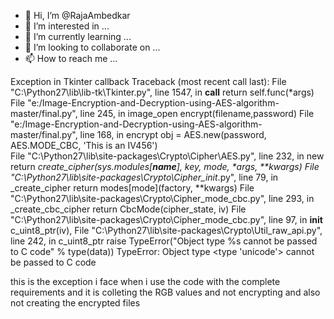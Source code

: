- 👋 Hi, I’m @RajaAmbedkar
- 👀 I’m interested in ...
- 🌱 I’m currently learning ...
- 💞️ I’m looking to collaborate on ...
- 📫 How to reach me ...

<!---
RajaAmbedkar/RajaAmbedkar is a ✨ special ✨ repository because its `README.md` (this file) appears on your GitHub profile.
You can click the Preview link to take a look at your changes.
--->
Exception in Tkinter callback
Traceback (most recent call last):
  File "C:\Python27\lib\lib-tk\Tkinter.py", line 1547, in __call__
    return self.func(*args)
  File "e:/Image-Encryption-and-Decryption-using-AES-algorithm-master/final.py", line 245, in image_open
    encrypt(filename,password)
  File "e:/Image-Encryption-and-Decryption-using-AES-algorithm-master/final.py", line 168, in encrypt
    obj = AES.new(password, AES.MODE_CBC, 'This is an IV456')     
  File "C:\Python27\lib\site-packages\Crypto\Cipher\AES.py", line 232, in new
    return _create_cipher(sys.modules[__name__], key, mode, *args, **kwargs)
  File "C:\Python27\lib\site-packages\Crypto\Cipher\__init__.py", line 79, in _create_cipher
    return modes[mode](factory, **kwargs)
  File "C:\Python27\lib\site-packages\Crypto\Cipher\_mode_cbc.py", line 293, in _create_cbc_cipher
    return CbcMode(cipher_state, iv)
  File "C:\Python27\lib\site-packages\Crypto\Cipher\_mode_cbc.py", line 97, in __init__
    c_uint8_ptr(iv),
  File "C:\Python27\lib\site-packages\Crypto\Util\_raw_api.py", line 242, in c_uint8_ptr
    raise TypeError("Object type %s cannot be passed to C code" % type(data))
TypeError: Object type <type 'unicode'> cannot be passed to C code



this  is the exception i face when i use the code with the complete requirements and it is colleting the RGB values and not encrypting and also not creating the encrypted files
